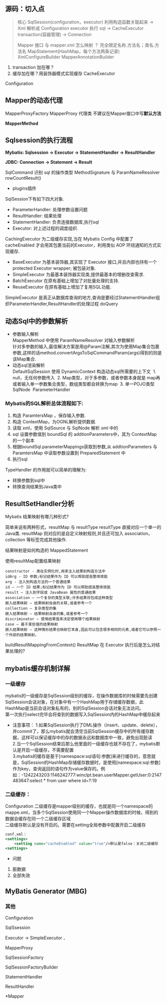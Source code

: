 ## 源码：切入点

> 核心 SqlSession(configuration，executor)  利用构造函数关联起来
> ->  Xml 解析成 Configuration 
> executor 执行 sql           ->      CacheExecutor  
> transaction(容器管理)    ->      Connection
>
> Mapper 接口 与 mapper.xml 怎么映射 ？ 
> 完全限定名称.方法名；类名.方法名
> MapStatement(HashMap，每个方法两条记录)
> XmlConfigureBuilder
> MapperAnnotationBuilder

1. transaction 加在哪？
2. 缓存加在哪？用装饰器模式实现缓存  CacheExecutor

Configuration

## Mapper的动态代理

MapperProxyFactory
MapperProxy 代理类
不建议在Mapper接口中写**默认方法**

**MapperMethod**

## Sqlsession的执行流程
**Mybatis: Sqlsession -> Executor -> StatementHandler -> ResultHandler**

**JDBC: Connection -> Statement -> Result**

SqlCommand  识别 sql 的操作类型
MethodSignature 与 ParamNameResolver
rowCountResult()

* plugins插件



SqlSession下有如下四大对象.

* ParameterHandler: 处理参数设置问题
* ResultHandler: 结果处理
* StatementHandler: 负责连接数据库,执行sql
* Executor: 对上述过程的调度组织.

CachingExecutor 为二级缓存实现,当在 Mybatis Config 中配置了 cacheEnabled 才会用其包裹当前的Executor，利用类似 AOP 环绕通知的方式实现缓存.  
* BaseExecutor 为基本装饰器,其实现了 Executor 接口,并且内部也持有一个 protected Executor wrapper; 被包装对象.  
* SimpleExecutor 为最基本装饰器实现类,提供最基本的增删改查需求.  
* BatchExecutor 在原有基础上增加了对批量处理的支持. 
* ReuseExecutor 在原有基础上增加了复用SQL功能.  


SimpleExecutor 是真正从数据库查询的地方,查询是要经过StatementHandler组织ParameterHandler,ResultHandler的处理过程   doQuery

## 动态Sql中的参数解析

* 参数输入解析  
  MapperMethod 中使用 ParamNameResolver 对输入参数解析  
  针对多参数的输入,最佳解决方案是用@Param注解,其次为使用Map集合包裹参数,这样的话method.convertArgsToSqlCommandParam(args)得到的则是该Map集合.
* 动态sql渲染解析  
  DefaultSqlSession 
  使用 DynamicContext 构造动态sql所需要的上下文
  ​    1. null，无任何参数传入
  ​    2. Map类型，对于多参数，或者参数本身就是 map再或者输入单一参数集合类型，数组类型都会转换为map
  ​    3. 单一POJO类型
  ​    SqlNode
  ​    ParameterHandler

### Mybatis的SQL解析总体流程如下:

1. 构造 ParamtersMap ，保存输入参数.
2. 构造 ContextMap，为OGNL解析提供数据.
3. 读取 xml，使用 SqlSource 与 SqlNode 解析 xml 中的  
4. sql 设置参数值到 boundSql 的  addtionParameters中，其为 ContextMap 的一个副本
5. 根据boundSql.parameterMappings获取到参数,从 addtionParameters 与 ParamtersMap 中读取参数设置到 PreparedStatement 中
6. 执行sql


TypeHandler 的作用就可以简单的理解为:

* 转换参数到sql中
* 转换查询结果到Java类中



## ResultSetHandler分析

Mybatis 结果映射有哪几种形式?

简单来说有两种形式，resultMap 与 resultType
resultType 直接对应一个单一的Java类.
resultMap 则对应的是自定义映射规则,并且还可加入 association，collection 等标签完成其他操作.

结果映射是如何构造的  MappedStatement


使用resultMap配置结果映射
```
constructor - 类在实例化时,用来注入结果到构造方法中
idArg - ID 参数;标记结果作为 ID 可以帮助提高整体效能
arg - 注入到构造方法的一个普通结果
id – 一个 ID 结果;标记结果作为 ID 可以帮助提高整体效能
result – 注入到字段或 JavaBean 属性的普通结果
association – 一个复杂的类型关联;许多结果将包成这种类型
嵌入结果映射 – 结果映射自身的关联,或者参考一个
collection – 复杂类型的集
嵌入结果映射 – 结果映射自身的集,或者参考一个
discriminator – 使用结果值来决定使用哪个结果映射
case – 基于某些值的结果映射
嵌入结果映射 – 这种情形结果也映射它本身,因此可以包含很多相同的元素,或者它可以参照一个外部的结果映射。
```
buildResultMappingFromContext()
ResultMap 在 Executor 执行后是怎么对结果处理的?

## mybatis缓存机制详解
### 一级缓存
mybatis的一级缓存是SqlSession级别的缓存，在操作数据库的时候需要先创建SqlSession会话对象，在对象中有一个HashMap用于存储缓存数据，此HashMap是当前会话对象私有的，别的SqlSession会话对象无法访问。  
第一次执行select完毕会将查到的数据写入SqlSession内的HashMap中缓存起来

* 注意事项：
1.如果SqlSession执行了DML操作（insert、update、delete），并commit了，那么mybatis就会清空当前SqlSession缓存中的所有缓存数据，这样可以保证缓存中的存的数据永远和数据库中一致，避免出现脏读  
2.当一个SqlSession结束后那么他里面的一级缓存也就不存在了，mybatis默认是开启一级缓存，不需要配置  
3.mybatis的缓存是基于[namespace:sql语句:参数]来进行缓存的，意思就是，SqlSession的HashMap存储缓存数据时，是使用[namespace:sql:参数]作为key，查询返回的语句作为value保存的。例如：-1242243203:1146242777:winclpt.bean.userMapper.getUser:0:2147483647:select * from user where id=?:19

### 二级缓存：
Configuration
二级缓存是mapper级别的缓存，也就是同一个namespace的mappe.xml，当多个SqlSession使用同一个Mapper操作数据库的时候，得到的数据会缓存在同一个二级缓存区域  
二级缓存默认是没有开启的。需要在setting全局参数中配置开启二级缓存
```xml
conf.xml：
<settings>
    <setting name="cacheEnabled" value="true"/>默认是false：关闭二级缓存
<settings>
```
* 问题
1. 脏数据
2. 全部失效

## MyBatis Generator (MBG)

### 其他

Configuration

SqlSsession

Executor  -> SimpleExecutor  、

MapperProxy

SqlSessionFactory

SqlSessionFactoryBuilder

StatementHandler

ResultHandler

*Mapper




